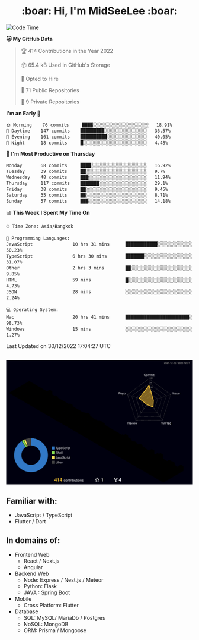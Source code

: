<h1 align="center"> :boar: Hi, I'm MidSeeLee :boar:</h1>
 
<!--START_SECTION:waka-->
![Code Time](http://img.shields.io/badge/Code%20Time-79%20hrs%2026%20mins-blue)

**🐱 My GitHub Data** 

> 🏆 414 Contributions in the Year 2022
 > 
> 📦 65.4 kB Used in GitHub's Storage 
 > 
> 💼 Opted to Hire
 > 
> 📜 71 Public Repositories 
 > 
> 🔑 9 Private Repositories  
 > 
**I'm an Early 🐤** 

```text
🌞 Morning    76 commits     ████░░░░░░░░░░░░░░░░░░░░░   18.91% 
🌆 Daytime    147 commits    █████████░░░░░░░░░░░░░░░░   36.57% 
🌃 Evening    161 commits    ██████████░░░░░░░░░░░░░░░   40.05% 
🌙 Night      18 commits     █░░░░░░░░░░░░░░░░░░░░░░░░   4.48%

```
📅 **I'm Most Productive on Thursday** 

```text
Monday       68 commits     ████░░░░░░░░░░░░░░░░░░░░░   16.92% 
Tuesday      39 commits     ██░░░░░░░░░░░░░░░░░░░░░░░   9.7% 
Wednesday    48 commits     ███░░░░░░░░░░░░░░░░░░░░░░   11.94% 
Thursday     117 commits    ███████░░░░░░░░░░░░░░░░░░   29.1% 
Friday       38 commits     ██░░░░░░░░░░░░░░░░░░░░░░░   9.45% 
Saturday     35 commits     ██░░░░░░░░░░░░░░░░░░░░░░░   8.71% 
Sunday       57 commits     ███░░░░░░░░░░░░░░░░░░░░░░   14.18%

```


📊 **This Week I Spent My Time On** 

```text
⌚︎ Time Zone: Asia/Bangkok

💬 Programming Languages: 
JavaScript               10 hrs 31 mins      ████████████░░░░░░░░░░░░░   50.23% 
TypeScript               6 hrs 30 mins       ███████░░░░░░░░░░░░░░░░░░   31.07% 
Other                    2 hrs 3 mins        ██░░░░░░░░░░░░░░░░░░░░░░░   9.85% 
HTML                     59 mins             █░░░░░░░░░░░░░░░░░░░░░░░░   4.73% 
JSON                     28 mins             ░░░░░░░░░░░░░░░░░░░░░░░░░   2.24%

💻 Operating System: 
Mac                      20 hrs 41 mins      ████████████████████████░   98.73% 
Windows                  15 mins             ░░░░░░░░░░░░░░░░░░░░░░░░░   1.27%

```


 Last Updated on 30/12/2022 17:04:27 UTC
<!--END_SECTION:waka-->

##

![](./profile-3d-contrib/profile-night-rainbow.svg)

## Familiar with:
- JavaScript / TypeScript
- Flutter / Dart

## In domains of:
- Frontend Web
  - React / Next.js
  - Angular
- Backend Web
  - Node: Express / Nest.js / Meteor
  - Python: Flask
  - JAVA : Spring Boot
- Mobile
  - Cross Platform: Flutter
- Database
  - SQL: MySQL/ MariaDb / Postgres
  - NoSQL: MongoDB
  - ORM: Prisma / Mongoose

